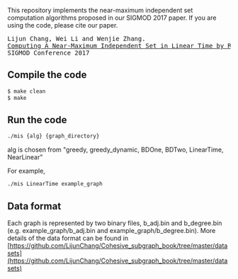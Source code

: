 This repository implements the near-maximum independent set computation algorithms proposed in our SIGMOD 2017 paper. If you are using the code, please cite our paper.
<pre>
Lijun Chang, Wei Li and Wenjie Zhang.
<a href="pdf/sigmod2017.pdf">Computing A Near-Maximum Independent Set in Linear Time by Reducing-Peeling.</a>
SIGMOD Conference 2017
</pre>

## Compile the code
```sh
$ make clean
$ make
```

## Run the code
```sh
./mis {alg} {graph_directory}
```
alg is chosen from "greedy, greedy_dynamic, BDOne, BDTwo, LinearTime, NearLinear"

For example,
```sh
./mis LinearTime example_graph
```

## Data format
Each graph is represented by two binary files, b_adj.bin and b_degree.bin (e.g. example_graph/b_adj.bin and example_graph/b_degree.bin). More details of the data format can be found in [https://github.com/LijunChang/Cohesive_subgraph_book/tree/master/datasets](https://github.com/LijunChang/Cohesive_subgraph_book/tree/master/datasets)
